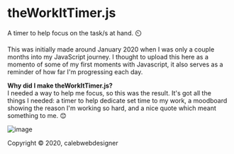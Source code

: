 # theWorkItTimer.js
A timer to help focus on the task/s at hand. ⏲️ 

This was initially made around January 2020 when I was only a couple months into my JavaScript journey. I thought to upload this here as a momento of some of my first moments with Javascript, it also serves as a reminder of how far I'm progressing each day.

**Why did I make theWorkItTimer.js?**
<br/>
I needed a way to help me focus, so this was the result. It's got all the things I needed: a timer to help dedicate set time to my work, a moodboard showing the reason I'm working so hard, and a nice quote which meant something to me. 😊

![image](https://github.com/calebwebdesigner/theWorkItTimer.js/blob/main/screenshot.png) 

Copyright © 2020, calebwebdesigner
